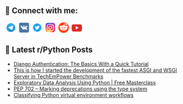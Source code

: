 ## 🔎 Connect with me:
[<img src="https://github.com/bullbesh/bullbesh/blob/main/images/Telegram.png" width="32" height="32" />](https://t.me/bullbesh)
[<img src="https://github.com/bullbesh/bullbesh/blob/main/images/VK.png" width="32" height="32" />](https://vk.com/bullbesh)
[<img src="https://github.com/bullbesh/bullbesh/blob/main/images/Twitter.png" width="32" height="32" />](https://twitter.com/bullbesh1)
[<img src="https://github.com/bullbesh/bullbesh/blob/main/images/Instagram.png" width="32" height="32" />](https://www.instagram.com/bullbesh)
[<img src="https://github.com/bullbesh/bullbesh/blob/main/images/Reddit.png" width="32" height="32" />](https://www.reddit.com/user/bullbesh)
[<img src="https://github.com/bullbesh/bullbesh/blob/main/images/YouTube.png" width="32" height="32" />](https://www.youtube.com/channel/UCtfjRs6uzgq5mfm8S06WTcg)

## 📕 Latest r/Python Posts
<!-- BLOG-POST-LIST:START -->
- [Django Authentication: The Basics With a Quick Tutorial](https://www.reddit.com/r/Python/comments/101chp8/django_authentication_the_basics_with_a_quick/)
- [This is how I started the development of the fastest ASGI and WSGI Server in TechEmPower Benchmarks](https://www.reddit.com/r/Python/comments/101bsqm/this_is_how_i_started_the_development_of_the/)
- [Exploratory Data Analysis Using Python | Free Masterclass](https://www.reddit.com/r/Python/comments/101awir/exploratory_data_analysis_using_python_free/)
- [PEP 702 – Marking deprecations using the type system](https://www.reddit.com/r/Python/comments/101aelo/pep_702_marking_deprecations_using_the_type_system/)
- [Classifying Python virtual environment workflows](https://www.reddit.com/r/Python/comments/101abo8/classifying_python_virtual_environment_workflows/)
<!-- BLOG-POST-LIST:END -->
